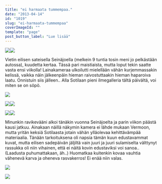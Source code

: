 ```yaml
---
title: "ei harmaata tummempaa."
date: "2013-04-14"
id: "1019"
slug: "ei-harmaata-tummempaa"
coverImageId: ""
template: "page"
post_button_label: "Lue lisää"
---
```


[![](/images/IMG_0472.JPG)](http://4.bp.blogspot.com/-k_QKH71FMQ0/UWsAzKTEAUI/AAAAAAAAFms/KXDEf5f8Y5Q/s1600/IMG_0472.JPG)[![](/images/IMG_0694.JPG)](http://2.bp.blogspot.com/-gTRAVn08lGQ/UWsAzHA-GII/AAAAAAAAFmw/kbkdM-mM0CM/s1600/IMG_0694.JPG)

  

Vietin eilisen sateisella Seinäjoella (melkein 9 tuntia tosin meni jo pelkästään autossa), kuudetta kertaa. Tässä pari maistiaista, mutta loput tekin saatte vasta ensi viikolla! Lainakameraa ulkoilutti mielellään vähän kurjemmassakin kelissä, vaikka näin jälkeenpäin hieman raivostuttaakin hieman haparoiva laatu. Onnistuin siis jälleen.. Alla Sotilaan pieni ilmegalleria tältä päivältä, voi miten se on söpö.

  

[![](/images/IMG_0098.JPG)](http://4.bp.blogspot.com/-ayjwnsLhKYs/UWsA9QUhiVI/AAAAAAAAFn0/-ppJ8afdfY4/s1600/IMG_0098.JPG)

  

[![](/images/IMG_0117.JPG)](http://1.bp.blogspot.com/-7xVwQXDBWOo/UWsBe4F99KI/AAAAAAAAFoA/qCWHlpvWIrg/s1600/IMG_0117.JPG)[![](/images/IMG_0109.JPG)](http://3.bp.blogspot.com/-DG9kL750IJ4/UWsBeXOgRXI/AAAAAAAAFn4/BBrQDbb1IX0/s1600/IMG_0109.JPG)

  

[![](/images/IMG_0097.JPG)](http://1.bp.blogspot.com/-wn9CwGsietU/UWsA8wMmEMI/AAAAAAAAFnk/gN8OPIapck0/s1600/IMG_0097.JPG)[![](/images/IMG_0096.JPG)](http://3.bp.blogspot.com/-7EN7RCjY9F8/UWsA8J4XzbI/AAAAAAAAFnU/UvkNuIdqHkU/s1600/IMG_0096.JPG)

  

Minunkin ravikevääni alkoi tänäkin vuonna Seinäjoelta ja parin viikon päästä kausi jatkuu. Ainakaan näillä näkymin kamera ei lähde mukaan Vermoon, mutta yritän keksiä Sotilaasta jotain vähän ylläolevaa kehittävämpää materiaalia. Tänään tarkoituksena oli napsia tämän kuun edustavammat kuvat, mutta eilisen sadepäivän jäljiltä vain juuri ja juuri sulamiselta välttynyt rassukka oli niin vihainen, että ei näitä kovin edustaviksi voi sanoa.. (Laadusta puhumattakaan, äh..) Huomatkaa kuitenkin kovaa vauhtia vähenevä karva ja oheneva rasvakerros! Ei enää niin valas.

  

[![](/images/IMG_0027_.png)](http://3.bp.blogspot.com/-5jisK1oc1Wk/UWsAyiqTq6I/AAAAAAAAFm0/WBs1v9CfHfY/s1600/IMG_0027_.png)

  

[![](/images/ak.png)](http://4.bp.blogspot.com/-CSYg5NC-yWw/UWsF_DrHBMI/AAAAAAAAFoY/ZplEmUqoB9s/s1600/ak.png)
